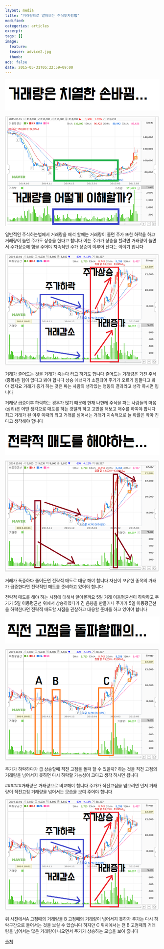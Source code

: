 ```yaml
---
layout: media
title: "거래량으로 알아보는 주식투자방법"
modified:
categories: articles
excerpt:
tags: []
image: 
  feature:
  teaser: advice2.jpg
  thumb: 
ads: false
date: 2015-05-31T05:22:59+09:00
---
```


![](https://github.com/orangestock/orangestock.github.com/blob/master/images/%EA%B7%B8%EB%A6%BC1.png?raw=true)

![](https://github.com/orangestock/orangestock.github.com/blob/master/images/%EA%B7%B8%EB%A6%BC2.png?raw=true)

일반적인 주식하는법에서 거래량을 해석 할때는 거래량이 줄면
주가 또한 하락을 하고 거래량이 늘면 주가도 상승을 한다고 합니다
이는 주가가 상승을 할려면 거래량이 늘면서 주가상승에 힘을 주어야
지속적인 주가 상승이 이루어 진다는 이야기 입니다 

![](https://github.com/orangestock/orangestock.github.com/blob/master/images/%EA%B7%B8%EB%A6%BC3.png?raw=true)

거래가 줄어드는 것을 거래가 죽는다 라고 하기도 합니다 
줄어드는 거래량은 가진 주식(종목)은 힘이 없다고 봐야 합니다
상승 에너지가 소진되어 주가가 오르기 힘들다고 봐야 겠지요
거래가 증가 하는 것은 파는 사람의 생각있는 행동의 결과라고 
생각 하시면 됩니다

거래량 급증이후 하락하는 경우가 많기 때문에 현재 나한테 주식을
파는 사람들의 마음(심리)은 어떤 생각으로 매도를 하는 것일까
하고 고민을 해보고 매수를 하여야 합니다
최고 거래가 된 이후 이때의 최고 거래를 넘어서는 거래가 지속적으로
늘 확률은 작아 진다고 생각해야 합니다


![](https://github.com/orangestock/orangestock.github.com/blob/master/images/%EA%B7%B8%EB%A6%BC4.png?raw=true)

![](https://github.com/orangestock/orangestock.github.com/blob/master/images/%EA%B7%B8%EB%A6%BC5.png?raw=true)



거래가 폭증하다 줄어든면 전략적 매도로 대응 해야 합니다
자신이 보유한 종목의 거래가 급증한다면 전략적인 매도를 
준비하고 있어야 합니다

전략적 매도를 해야 하는 시점에 대해서 알아볼까요
5일 거래 이동평균선이 하락하고
주가가 5일 이동평균선 위에서 상승하였다가 긴 음봉을 만들거나
주가가 5일 이동평균선을 하락한다면 전략적 매도할 시점을 
관찰하고 대응할 준비를 하고 있어야 합니다



![](https://github.com/orangestock/orangestock.github.com/blob/master/images/%EA%B7%B8%EB%A6%BC6.png?raw=true)

![](https://github.com/orangestock/orangestock.github.com/blob/master/images/%EA%B7%B8%EB%A6%BC7.png?raw=true)

주가가 하락하다가 급 상승할때 직전 고점을 돌파 할 수 있을까? 하는
것을 직전 고점의 거래량을 넘어서지 못하면 다시 하락할 가능성이 
크다고 생각 하시면 됩니다

######거래량은 거래량으로 비교해야 합니다  주가가 직전고점을 넘으려면 먼저 거래량이 직전고점 거래량을 넘어서는 모습을 보여 주어야 합니다

![](https://github.com/orangestock/orangestock.github.com/blob/master/images/%EA%B7%B8%EB%A6%BC3.png?raw=true)

위 사진에서A 고점때의 거래량을 B 고점때의 거래량이 넘어서지 못하자
주가는 다시 하락구간으로 들어서는 것을 보실 수 있습니다
하지만 C 위치에서는 전 B 고점때의 거래량을 넘어서는 많은 거래량이
나오면서 주가가 상승하는 모습을 보여 줍니다 

[출처](http://blog.naver.com/byulgung/220291656820)